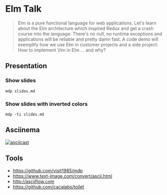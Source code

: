 # Elm Talk

> Elm is a pure functional language for web applications. Let's learn about the Elm architecture which inspired Redux and get a crash course into the language. There's no null, no runtime exceptions and applications will be reliable and pretty damn fast. A code demo will exemplify how we use Elm in customer projects and a side project: How to implement Vim in Elm ... and why?

## Presentation

### Show slides

```shell
mdp slides.md
```

### Show slides with inverted colors

```shell
mdp -ti slides.md
```

## Asciinema

[![asciicast](https://asciinema.org/a/dKU38g6TOSoWXRUeAvoWSHZJx.svg)](https://asciinema.org/a/dKU38g6TOSoWXRUeAvoWSHZJx)

## Tools

* <https://github.com/visit1985/mdp>
* <https://www.text-image.com/convert/ascii.html>
* <http://asciiflow.com>
* <https://github.com/cacalabs/toilet>
